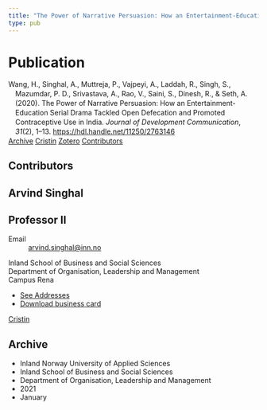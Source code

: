 ```yaml
---
title: "The Power of Narrative Persuasion: How an Entertainment-Education Serial Drama Tackled Open Defecation and Promoted Contraceptive Use in India"
type: pub
---
```

<h1>Publication</h1>
<article id="csl-bib-container-6YWR35WE" class="csl-bib-container">
  <div class="csl-bib-body" style="line-height: 1.35; padding-left: 1em; text-indent:-1em;">
  <div class="csl-entry">Wang, H., Singhal, A., Muttreja, P., Vajpeyi, A., Laddah, R., Singh, S., Mazumdar, P. D., Srivastava, A., Rao, V., Saini, S., Dinesh, R., &amp; Seth, A. (2020). The Power of Narrative Persuasion: How an Entertainment-Education Serial Drama Tackled Open Defecation and Promoted Contraceptive Use in India. <i>Journal of Development Communication</i>, <i>31</i>(2), 1&#x2013;13. <a href="https://hdl.handle.net/11250/2763146">https://hdl.handle.net/11250/2763146</a></div>
</div>
  <div class="csl-bib-buttons">
    <a href="#taxonomy-article-6YWR35WE" class="csl-bib-button">Archive</a>
    <a href="https://app.cristin.no/results/show.jsf?id=1881093" alt="Cristin URL" class="csl-bib-button">Cristin</a>
    <a href="http://zotero.org/groups/5022929/items/6YWR35WE" alt="Zotero URL" class="csl-bib-button">Zotero</a>
    <a href="#contributors-article-6YWR35WE" class="csl-bib-button">Contributors</a>
  </div>
  <div id="csl-bib-meta-container-6YWR35WE"></div>
</article>
<div id="csl-bib-meta-6YWR35WE" class="csl-bib-meta">
  <article id="contributors-article-6YWR35WE" class="contributors-article">
    <h1>Contributors</h1>
    <div class="personas">
<div class="vrtx-hinn-person-card">
<div class="photo">
<i class="lar la-user-circle missing-person"></i>
</div>
<div class="info">
<hgroup><h1>Arvind Singhal</h1>
<h2>Professor II</h2>
</hgroup><dl>
<dt>Email</dt>
<dd>
<a href="mailto:arvind.singhal@inn.no">arvind.singhal@inn.no</a>
</dd>
</dl>
<p>
Inland School of Business and Social Sciences<br>
Department of Organisation, Leadership and Management<br>
Campus Rena
</p>
<ul class="vrtx-hinn-links">
<li><a href="https://www.inn.no/english/find-an-employee/arvind-singhal.html#vrtx-hinn-addresses">See Addresses</a></li>
<li><a href="https://www.inn.no/english/find-an-employee/arvind-singhal.html?vrtx=vcf">Download business card</a></li>
</ul>
</div>
</div>
<a href="https://app.cristin.no/persons/show.jsf?id=863653" alt="Cristin URL" class="personas-cristin">Cristin</a>
</div>
  </article>
  <article id="taxonomy-article-6YWR35WE" class="taxonomy-article">
    <h1>Archive</h1>
    <ul>
      <li>Inland Norway University of Applied Sciences</li>
      <li>Inland School of Business and Social Sciences</li>
      <li>Department of Organisation, Leadership and Management</li>
      <li>2021</li>
      <li>January</li>
    </ul>
  </article>
</div>
